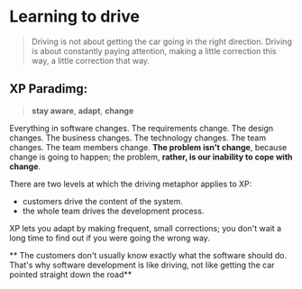 # Learning to drive
> Driving is not about getting the car going in the right direction. Driving is about constantly paying attention, making a little correction this way, a little correction that way.

## XP Paradimg:
> **stay aware**, **adapt**, **change**

Everything in software changes. The requirements change. The design changes. The business changes. The technology changes. The team changes. The team members change. **The problem isn't change**, because change is going to happen; the problem, **rather, is our inability to cope with change**.

There are two levels at which the driving metaphor applies to XP:
 * customers drive the content of the system.
 * the whole team drives the development process.

 XP lets you adapt by making frequent, small corrections; you don't wait a long time to find out if you were going the wrong way.

 ** The customers don't usually know exactly what the software should do. That's why software development is like driving, not like getting the car pointed straight down the road**
